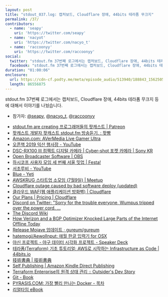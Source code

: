 ```yaml
---
layout: post
title: "stdout_037.log: 캡처보드, Cloudflare 장애, 44bits 테라폼 무크지"
permalink: /37/
contributors:
  - name: 'seapy'
    uri: 'https://twitter.com/seapy'
  - name: 'nacyot'
    uri: 'https://twitter.com/nacyo_t'
  - name: 'raccoonyy'
    uri: 'https://twitter.com/raccoonyy'
social:
  twitter: "stdout.fm 37번째 로그에서는 캡처보드, Cloudflare 장애, 44bits 테라폼 무크지 등에 대해서 이야기를 나눴습니다."
  facebook: "stdout.fm 37번째 로그에서는 캡처보드, Cloudflare 장애, 44bits 테라폼 무크지 등에 대해서 이야기를 나눴습니다."
duration: "01:00:06"
enclosure:
  url: https://cdn-cf.podty.me/meta/episode_audio/513940/188843_1562505119530.mp3
  length: 86556875
---
```


stdout.fm 37번째 로그에서는 캡처보드, Cloudflare 장애, 44bits 테라폼 무크지 등에 대해서 이야기를 나눴습니다.

* 참가자: [@seapy][sea], [@nacyo_t][nac], [@raccoonyy][rac]

[sea]: https://twitter.com/seapy
[nac]: https://twitter.com/nacyo_t
[rac]: https://twitter.com/raccoonyy

* [stdout.fm are creating 프로그래머들의 팟캐스트 \| Patreon](https://www.patreon.com/stdoutfm)
* [팟캐스트 개발자 팟캐스트 stdout.fm 방송듣기, : 팟빵](http://www.podbbang.com/ch/1768796)
* [Amazon.com: AVerMedia Live Gamer Ultra](https://www.amazon.com/AVerMedia-Live-Gamer-Ultra-GC553/dp/B07DHV47HF/)
* [오픈핵 2019 익산 행사장 - YouTube](https://www.youtube.com/watch?v=0jTTy8LvTX8)
* [DSC-RX100 III 컴팩트 디지털 카메라 \| Cyber-shot 포켓 카메라 \| Sony KR](https://www.sony.co.kr/electronics/cyber-shot-compact-cameras/dsc-rx100m3-dsc-rx100m3g)
* [Open Broadcaster Software \| OBS](https://obsproject.com/)
* [하시코프 사용자 모임 세 번째 서울 밋업 \| Festa!](https://festa.io/events/359)
* [서초루비 - YouTube](https://www.youtube.com/channel/UCzOPDpymGngXyLySgUy0QxA)
* [Blue - Yeti](https://www.bluedesigns.jp/products/yeti/)
* [AWSKRUG 스타트업 소모임 (7월9일) \| Meetup](https://www.meetup.com/awskrug/events/262480608/)
* [Cloudflare outage caused by bad software deploy (updated)](https://blog.cloudflare.com/cloudflare-outage/)
* [클라우드 WAF(웹 애플리케이션 방화벽) \| Cloudflare](https://www.cloudflare.com/ko-kr/waf/)
* [Our Plans \| Pricing \| Cloudflare](https://www.cloudflare.com/plans/)
* [Discord on Twitter: "Sorry for the trouble everyone, Wumpus tripped over the power cord. ...](https://twitter.com/discordapp/status/1143140103511932929)
* [The Discord Wiki](https://www.discordia.me/wumpus)
* [How Verizon and a BGP Optimizer Knocked Large Parts of the Internet Offline Today](https://blog.cloudflare.com/how-verizon-and-a-bgp-optimizer-knocked-large-parts-of-the-internet-offline-today/)
* [Release Mojave 업데이트 · gureum/gureum](https://github.com/gureum/gureum/releases/tag/1.10.0)
* [hatemogi/AewolInput: 애월 한글 입력기 for OSX](https://github.com/hatemogi/AewolInput)
* [야신 프로젝트 - 야구 데이터 시각화 프로젝트 - Speaker Deck](https://speakerdeck.com/nacyot/yasin-peurojegteu-yagu-deiteo-sigaghwa-peurojegteu)
* [테라폼(Terraform) 기초 튜토리얼: AWS로 시작하는 Infrastructure as Code \| 44bits.io](https://www.44bits.io/ko/post/terraform_introduction_infrastrucute_as_code)
* [技術書典 \| 技術書典](https://techbookfest.org/)
* [Self Publishing \| Amazon Kindle Direct Publishing](https://kdp.amazon.com/en_US/)
* [Terraform Enterprise의 원격 상태 관리 :: Outsider's Dev Story](https://blog.outsider.ne.kr/1452)
* [Git - Book](https://git-scm.com/book/ko/v2)
* [PYRASIS.COM: 가장 빨리 만나는 Docker - 목차](http://pyrasis.com/docker.html)
* [리얼타임 eBook](http://www.hanbit.co.kr/realtime/)
